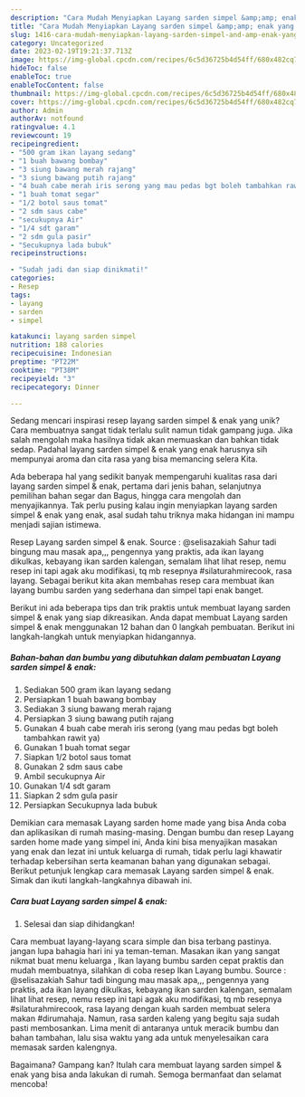```yaml
---
description: "Cara Mudah Menyiapkan Layang sarden simpel &amp;amp; enak yang Lezat Sekali"
title: "Cara Mudah Menyiapkan Layang sarden simpel &amp;amp; enak yang Lezat Sekali"
slug: 1416-cara-mudah-menyiapkan-layang-sarden-simpel-and-amp-enak-yang-lezat-sekali
category: Uncategorized
date: 2023-02-19T19:21:37.713Z
image: https://img-global.cpcdn.com/recipes/6c5d36725b4d54ff/680x482cq70/layang-sarden-simpel-enak-foto-resep-utama.jpg
hideToc: false
enableToc: true
enableTocContent: false
thumbnail: https://img-global.cpcdn.com/recipes/6c5d36725b4d54ff/680x482cq70/layang-sarden-simpel-enak-foto-resep-utama.jpg
cover: https://img-global.cpcdn.com/recipes/6c5d36725b4d54ff/680x482cq70/layang-sarden-simpel-enak-foto-resep-utama.jpg
author: Admin
authorAv: notfound
ratingvalue: 4.1
reviewcount: 19
recipeingredient:
- "500 gram ikan layang sedang"
- "1 buah bawang bombay"
- "3 siung bawang merah rajang"
- "3 siung bawang putih rajang"
- "4 buah cabe merah iris serong yang mau pedas bgt boleh tambahkan rawit ya"
- "1 buah tomat segar"
- "1/2 botol saus tomat"
- "2 sdm saus cabe"
- "secukupnya Air"
- "1/4 sdt garam"
- "2 sdm gula pasir"
- "Secukupnya lada bubuk"
recipeinstructions:

- "Sudah jadi dan siap dinikmati!"
categories:
- Resep
tags:
- layang
- sarden
- simpel

katakunci: layang sarden simpel 
nutrition: 188 calories
recipecuisine: Indonesian
preptime: "PT22M"
cooktime: "PT38M"
recipeyield: "3"
recipecategory: Dinner

---
```





Sedang mencari inspirasi resep layang sarden simpel &amp; enak yang unik? Cara membuatnya sangat tidak terlalu sulit namun tidak gampang juga. Jika salah mengolah maka hasilnya tidak akan memuaskan dan bahkan tidak sedap. Padahal layang sarden simpel &amp; enak yang enak harusnya sih mempunyai aroma dan cita rasa yang bisa memancing selera Kita.





Ada beberapa hal yang sedikit banyak mempengaruhi kualitas rasa dari layang sarden simpel &amp; enak, pertama dari jenis bahan, selanjutnya pemilihan bahan segar dan Bagus, hingga cara mengolah dan menyajikannya. Tak perlu pusing kalau ingin menyiapkan layang sarden simpel &amp; enak yang enak,      asal sudah tahu triknya maka hidangan ini mampu menjadi sajian istimewa.














Resep Layang sarden simpel &amp; enak. Source : @selisazakiah Sahur tadi bingung mau masak apa,,, pengennya yang praktis, ada ikan layang dikulkas, kebayang ikan sarden kalengan, semalam lihat lihat resep, nemu resep ini tapi agak aku modifikasi, tq mb resepnya #silaturahmirecook, rasa layang. Sebagai berikut kita akan membahas resep cara membuat ikan layang bumbu sarden yang sederhana dan simpel tapi enak banget.






Berikut ini ada beberapa tips dan trik praktis untuk membuat layang sarden simpel &amp; enak yang siap dikreasikan. Anda dapat membuat Layang sarden simpel &amp; enak menggunakan 12 bahan dan 0 langkah pembuatan. Berikut ini langkah-langkah untuk menyiapkan hidangannya.

<!--inarticleads1-->

##### Bahan-bahan dan bumbu yang dibutuhkan dalam pembuatan Layang sarden simpel &amp; enak:

1. Sediakan 500 gram ikan layang sedang
1. Persiapkan 1 buah bawang bombay
1. Sediakan 3 siung bawang merah rajang
1. Persiapkan 3 siung bawang putih rajang
1. Gunakan 4 buah cabe merah iris serong (yang mau pedas bgt boleh tambahkan rawit ya)
1. Gunakan 1 buah tomat segar
1. Siapkan 1/2 botol saus tomat
1. Gunakan 2 sdm saus cabe
1. Ambil secukupnya Air
1. Gunakan 1/4 sdt garam
1. Siapkan 2 sdm gula pasir
1. Persiapkan Secukupnya lada bubuk


Demikian cara memasak Layang sarden home made yang bisa Anda coba dan aplikasikan di rumah masing-masing. Dengan bumbu dan resep Layang sarden home made yang simpel ini, Anda kini bisa menyajikan masakan yang enak dan lezat ini untuk keluarga di rumah, tidak perlu lagi khawatir terhadap kebersihan serta keamanan bahan yang digunakan sebagai. Berikut petunjuk lengkap cara memasak Layang sarden simpel &amp; enak. Simak dan ikuti langkah-langkahnya dibawah ini. 

<!--inarticleads2-->

##### Cara buat Layang sarden simpel &amp; enak:


1. Selesai dan siap dihidangkan!

Cara membuat layang-layang scara simple dan bisa terbang pastinya. jangan lupa bahagia hari ini ya teman-teman. Masakan ikan yang sangat nikmat buat menu keluarga , Ikan layang bumbu sarden cepat praktis dan mudah membuatnya, silahkan di coba resep Ikan Layang bumbu. Source : @selisazakiah Sahur tadi bingung mau masak apa,,, pengennya yang praktis, ada ikan layang dikulkas, kebayang ikan sarden kalengan, semalam lihat lihat resep, nemu resep ini tapi agak aku modifikasi, tq mb resepnya #silaturahmirecook, rasa layang dengan kuah sarden membuat selera makan #dirumahaja. Namun, rasa sarden kaleng yang begitu saja sudah pasti membosankan. Lima menit di antaranya untuk meracik bumbu dan bahan tambahan, lalu sisa waktu yang ada untuk menyelesaikan cara memasak sarden kalengnya. 

Bagaimana? Gampang kan? Itulah cara membuat layang sarden simpel &amp; enak yang bisa anda lakukan di rumah. Semoga bermanfaat dan selamat mencoba!
